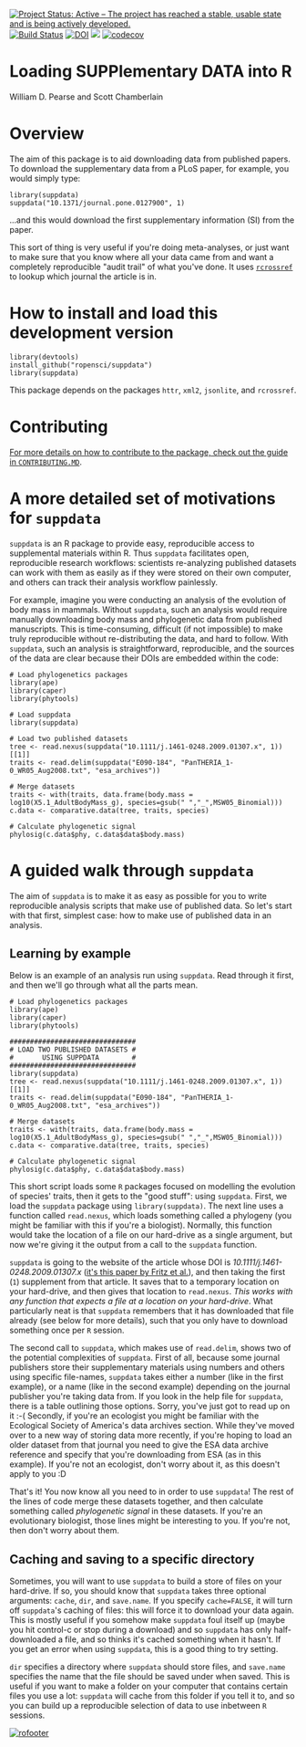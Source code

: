 [![Project Status: Active – The project has reached a stable, usable state and is being actively developed.](http://www.repostatus.org/badges/latest/active.svg)](http://www.repostatus.org/#active)
[![Build Status](https://api.travis-ci.org/ropensci/suppdata.svg)](https://travis-ci.org/ropensci/suppdata)
[![DOI](http://joss.theoj.org/papers/10.21105/joss.00721/status.svg)](https://doi.org/10.21105/joss.00721)
[![](https://badges.ropensci.org/195_status.svg)](https://github.com/ropensci/onboarding/issues/195)
[![codecov](https://codecov.io/gh/ropensci/suppdata/branch/master/graph/badge.svg)](https://codecov.io/gh/ropensci/suppdata)

# Loading SUPPlementary DATA into R

William D. Pearse and Scott Chamberlain

# Overview

The aim of this package is to aid downloading data from published
papers. To download the supplementary data from a PLoS paper, for
example, you would simply type:

```
library(suppdata)
suppdata("10.1371/journal.pone.0127900", 1)
```

...and this would download the first supplementary information (SI) from the paper.

This sort of thing is very useful if you're doing meta-analyses, or
just want to make sure that you know where all your data came from and
want a completely reproducible "audit trail" of what you've done.
It uses [`rcrossref`](https://cran.r-project.org/package=rcrossref) to lookup which journal the article is in.

# How to install and load this development version

```
library(devtools)
install_github("ropensci/suppdata")
library(suppdata)
```

This package depends on the packages `httr`, `xml2`,
`jsonlite`, and `rcrossref`.


# Contributing

[For more details on how to contribute to the package, check out the
guide in `CONTRIBUTING.MD`](CONTRIBUTING.md).

# A more detailed set of motivations for `suppdata`

`suppdata` is an R package to provide easy, reproducible
access to supplemental materials within R. Thus `suppdata` facilitates
open, reproducible research workflows: scientists re-analyzing
published datasets can work with them as easily as if they were stored
on their own computer, and others can track their analysis workflow
painlessly.

For example, imagine you were conducting an analysis of the evolution
of body mass in mammals. Without `suppdata`, such an analysis would
require manually downloading body mass and phylogenetic data from
published manuscripts. This is time-consuming, difficult (if not
impossible) to make truly reproducible without re-distributing the
data, and hard to follow. With `suppdata`, such an analysis is
straightforward, reproducible, and the sources of the data are clear
because their DOIs are embedded within the code:

```{R}
# Load phylogenetics packages
library(ape)
library(caper)
library(phytools)

# Load suppdata
library(suppdata)

# Load two published datasets
tree <- read.nexus(suppdata("10.1111/j.1461-0248.2009.01307.x", 1))[[1]]
traits <- read.delim(suppdata("E090-184", "PanTHERIA_1-0_WR05_Aug2008.txt", "esa_archives"))

# Merge datasets
traits <- with(traits, data.frame(body.mass = log10(X5.1_AdultBodyMass_g), species=gsub(" ","_",MSW05_Binomial)))
c.data <- comparative.data(tree, traits, species)

# Calculate phylogenetic signal
phylosig(c.data$phy, c.data$data$body.mass)
```

# A guided walk through `suppdata`

The aim of `suppdata` is to make it as easy as possible for you to write reproducible analysis scripts that make use of published data. So let's start with that first, simplest case: how to make use of published data in an analysis.

## Learning by example
Below is an example of an analysis run using `suppdata`. Read through it first, and then we'll go through what all the parts mean.

```{R}
# Load phylogenetics packages
library(ape)
library(caper)
library(phytools)

###############################
# LOAD TWO PUBLISHED DATASETS #
#       USING SUPPDATA        #
###############################
library(suppdata)
tree <- read.nexus(suppdata("10.1111/j.1461-0248.2009.01307.x", 1))[[1]]
traits <- read.delim(suppdata("E090-184", "PanTHERIA_1-0_WR05_Aug2008.txt", "esa_archives"))

# Merge datasets
traits <- with(traits, data.frame(body.mass = log10(X5.1_AdultBodyMass_g), species=gsub(" ","_",MSW05_Binomial)))
c.data <- comparative.data(tree, traits, species)

# Calculate phylogenetic signal
phylosig(c.data$phy, c.data$data$body.mass)
```

This short script loads some `R` packages focused on modelling the evolution of species' traits, then it gets to the "good stuff": using `suppdata`. First, we load the `suppdata` package using `library(suppdata)`. The next line uses a function called `read.nexus`, which loads something called a phylogeny (you might be familiar with this if you're a biologist). Normally, this function would take the location of a file on our hard-drive as a single argument, but now we're giving it the output from a call to the `suppdata` function.

`suppdata` is going to the website of the article whose DOI is _10.1111/j.1461-0248.2009.01307.x_ ([it's this paper by Fritz et al.](https://onlinelibrary.wiley.com/doi/abs/10.1111/j.1461-0248.2009.01307.x)), and then taking the first (`1`) supplement from that article. It saves that to a temporary location on your hard-drive, and then gives that location to `read.nexus`. _This works with any function that expects a file at a location on your hard-drive_. What particularly neat is that `suppdata` remembers that it has downloaded that file already (see below for more details), such that you only have to download something once per `R` session.

The second call to `suppdata`, which makes use of `read.delim`, shows two of the potential complexities of `suppdata`. First of all, because some journal publishers store their supplementary materials using numbers and others using specific file-names, `suppdata` takes either a number (like in the first example), or a name (like in the second example) depending on the journal publisher you're taking data from. If you look in the help file for `suppdata`, there is a table outlining those options. Sorry, you've just got to read up on it :-( Secondly, if you're an ecologist you might be familiar with the Ecological Society of America's data archives section. While they've moved over to a new way of storing data more recently, if you're hoping to load an older dataset from that journal you need to give the ESA data archive reference and specify that you're downloading from ESA (as in this example). If you're not an ecologist, don't worry about it, as this doesn't apply to you :D

That's it! You now know all you need to in order to use `suppdata`! The rest of the lines of code merge these datasets together, and then calculate something called _phylogenetic signal_ in these datasets. If you're an evolutionary biologist, those lines might be interesting to you. If you're not, then don't worry about them.

## Caching and saving to a specific directory

Sometimes, you will want to use `suppdata` to build a store of files on your hard-drive. If so, you should know that `suppdata` takes three optional arguments: `cache`, `dir`, and `save.name`. If you specify `cache=FALSE`, it will turn off `suppdata`'s caching of files: this will force it to download your data again. This is mostly useful if you somehow make `suppdata` foul itself up (maybe you hit control-c or stop during a download) and so `suppdata` has only half-downloaded a file, and so thinks it's cached something when it hasn't. If you get an error when using `suppdata`, this is a good thing to try setting.

`dir` specifies a directory where `suppdata` should store files, and `save.name` specifies the name that the file should be saved under when saved. This is useful if you want to make a folder on your computer that contains certain files you use a lot: `suppdata` will cache from this folder if you tell it to, and so you can build up a reproducible selection of data to use inbetween `R` sessions.

[![rofooter](https://ropensci.org/public_images/github_footer.png)](https://ropensci.org)

